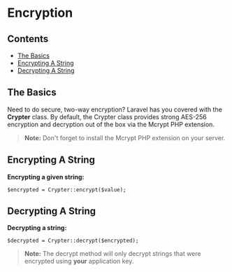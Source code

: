# Encryption

## Contents

- [The Basics](#the-basics)
- [Encrypting A String](#encrypt)
- [Decrypting A String](#decrypt)

<a name="the-basics"></a>
## The Basics

Need to do secure, two-way encryption? Laravel has you covered with the **Crypter** class. By default, the Crypter class provides strong AES-256 encryption and decryption out of the box via the Mcrypt PHP extension.

> **Note:** Don't forget to install the Mcrypt PHP extension on your server.

<a name="encrypt"></a>
## Encrypting A String

**Encrypting a given string:**

	$encrypted = Crypter::encrypt($value);

<a name="decrypt"></a>
## Decrypting A String

**Decrypting a string:**

	$decrypted = Crypter::decrypt($encrypted);

> **Note:** The decrypt method will only decrypt strings that were encrypted using **your** application key.